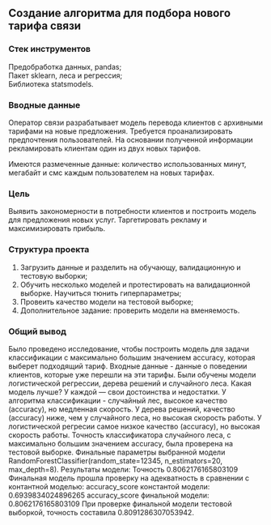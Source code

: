 ## Создание алгоритма для подбора нового тарифа связи

### Стек инструментов

Предобработка данных, pandas;  
Пакет sklearn, леса и регрессия;  
Библиотека statsmodels.

### Вводные данные

Оператор связи разрабатывает модель перевода клиентов с архивными тарифами на новые предложения. Требуется проанализировать предпочтения пользователей. На основании полученной информации рекламировать клиентам один из двух новых тарифов.

Имеются размеченные данные: количество использованных минут, мегабайт и смс каждым пользователем на новых тарифах.

### Цель 

Выявить закономерности в потребности клиентов и построить модель для предложения новых услуг. Таргетировать рекламу и максимизировать прибыль.

### Структура проекта

1. Загрузить данные и разделить на обучающу, валидационную и тестовую выборки;
2. Обучить несколько моделей и протестировать на валидационной выборке. Научиться тюнить гиперпараметры;
3. Провеить качество модели на тестовой выборке;
4. Дополнительное задание: проверить модели на вменяемость. 

### Общий вывод  
Было проведено исследование, чтобы построить модель для задачи классификации с максимально большим значением accuracy, которая выберет подходящий тариф. Входные данные - данные о поведении клиентов, которые уже перешли на эти тарифы. Были обучены модели логистической регрессии, дерева решений и случайного леса.
Какая модель лучше?
У каждой — свои достоинства и недостатки.
У алгоритма классификации - случайный лес, высокое качество (accuracy), но медленная скорость.
У дерева решений, качество (accuracy) ниже, чем у случайного леса, но высокая скорость работы.
У логистической регресии самое низкое качество (accuracy), но высокая скорость работы.
Точность классификатора случайного леса, с максимально большим значением accuracy, была проверена на тестовой выборке.
Финальные параметры выбранной модели RandomForestClassifier(random_state=12345, n_estimators=20, max_depth=8).
Результаты модели:
Точность 0.8062176165803109
Финальная модель прошла проверку на адекватность в сравнении с контантной моделью:
accuracy_score константой модели: 0.6939834024896265
accuracy_score финальной модели: 0.8062176165803109
При проверке финальной модели тестовой выборкой, точность составила 0.8091286307053942.
